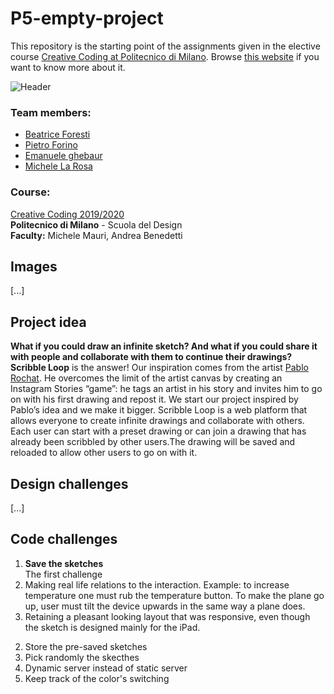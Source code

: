 # P5-empty-project
This repository is the starting point of the assignments given in the elective course [Creative Coding at Politecnico di Milano](https://www11.ceda.polimi.it/schedaincarico/schedaincarico/controller/scheda_pubblica/SchedaPublic.do?&evn_default=evento&c_classe=696598&__pj0=0&__pj1=3ed8420c42c849845b5caa3de626e8fc).
Browse [this website](https://drawwithcode.github.io/) if you want to know more about it.

![Header](imgs/logo.png)

### Team members:
* [Beatrice Foresti](mailto:)
* [Pietro Forino](mailto:pietrof@live.com)
* [Emanuele ghebaur](mailto:emanueleghebaur@gmail.com)
* [Michele La Rosa](mailto:)

### Course:
[Creative Coding 2019/2020](https://drawwithcode.github.io/2019/)<br>
**Politecnico di Milano** - Scuola del Design<br>
**Faculty:** Michele Mauri, Andrea Benedetti

## Images
[...]

## Project idea
**What if you could draw an infinite sketch? And what if you could share it with people and collaborate with them to continue their drawings?**
**Scribble Loop** is the answer! 
Our inspiration comes from the artist [Pablo Rochat](http://pablorochat.com). He overcomes the limit of the artist canvas by creating an Instagram Stories “game”: he tags an artist in his story and invites him to go on with his first drawing and repost it. 
We start our project inspired by Pablo’s idea and we make it bigger. 
Scribble Loop is a web platform that allows everyone to create infinite drawings and collaborate with others. Each user can start with a preset drawing or can join a drawing that has already been scribbled by other users.The drawing will be saved and reloaded to allow other users to go on with it.

## Design challenges
[...]

## Code challenges


<ol>
  <li>
    <b>Save the sketches</b></br>
The first challenge
 </li>
   <li>
Making real life relations to the interaction. Example: to increase temperature one must rub the temperature button. To make the plane go up, user must tilt the device upwards in the same way a plane does.
 </li> <li>
Retaining a pleasant looking layout that was responsive, even though the sketch is designed mainly for the iPad.
</li>
  </ol>

2. Store the pre-saved sketches
3. Pick randomly the skecthes
4. Dynamic server instead of static server
5. Keep track of the color's switching

